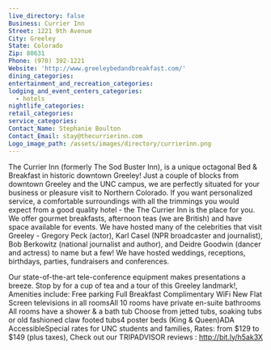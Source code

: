 ```yaml
---
live_directory: false
Business: Currier Inn
Street: 1221 9th Avenue
City: Greeley
State: Colorado
Zip: 80631
Phone: (970) 392-1221
Website: 'http://www.greeleybedandbreakfast.com/'
dining_categories:
entertainment_and_recreation_categories:
lodging_and_event_centers_categories:
  - hotels
nightlife_categories:
retail_categories:
service_categories:
Contact_Name: Stephanie Boulton
Contact_Email: stay@thecurrierinn.com
Logo_image_path: /assets/images/directory/currierinn.png
---
```


The Currier Inn (formerly The Sod Buster Inn), is a unique octagonal Bed & Breakfast in historic downtown Greeley\! Just a couple of blocks from downtown Greeley and the UNC campus, we are perfectly situated for your business or pleasure visit to Northern Colorado. If you want personalized service, a comfortable surroundings with all the trimmings you would expect from a good quality hotel - the The Currier Inn is the place for you. We offer gourmet breakfasts, afternoon teas (we are British) and have space available for events. We have hosted many of the celebrities that visit Greeley - Gregory Peck (actor), Karl Casel (NPR broadcaster and journalist), Bob Berkowitz (national journalist and author), and Deidre Goodwin (dancer and actress) to name but a few\! We have hosted weddings, receptions, birthdays, parties, fundraisers and conferences.

Our state-of-the-art tele-conference equipment makes presentations a breeze. Stop by for a cup of tea and a tour of this Greeley landmark\!, Amenities include: Free parking Full Breakfast Complimentary WiFi New Flat Screen televisions in all roomsAll 10 rooms have private en-suite bathrooms All rooms have a shower & a bath tub Choose from jetted tubs, soaking tubs or old fashioned claw footed tubs4 poster beds (King & Queen)ADA AccessibleSpecial rates for UNC students and families, Rates: from $129 to $149 (plus taxes), Check out our TRIPADVISOR reviews : http://bit.ly/h5ak3X